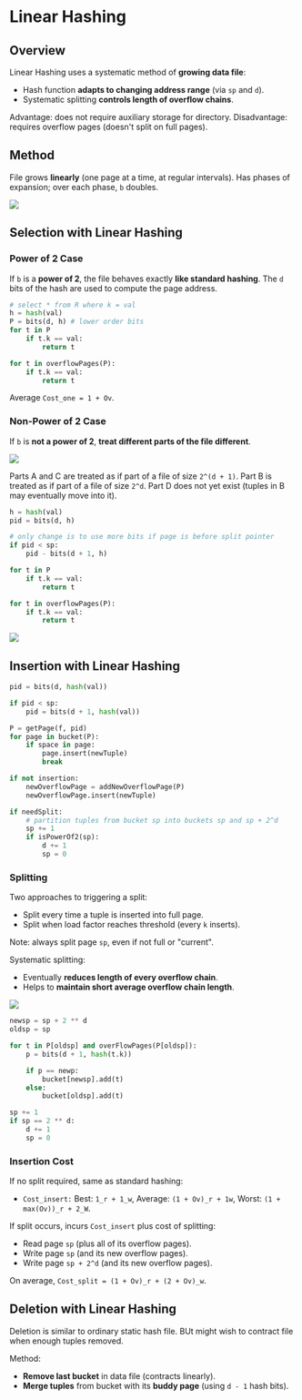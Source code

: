 # Linear Hashing
## Overview
Linear Hashing uses a systematic method of **growing data file**:
- Hash function **adapts to changing address range** (via ``sp`` and ``d``).
- Systematic splitting **controls length of overflow chains**.

Advantage: does not require auxiliary storage for directory.
Disadvantage: requires overflow pages (doesn't split on full pages).

## Method
File grows **linearly** (one page at a time, at regular intervals). Has phases of expansion; over each phase, ``b`` doubles.

![](https://cgi.cse.unsw.edu.au/~cs9315/21T1/lectures/linear-hashing/Pics/file-struct/linhash1.png)

## Selection with Linear Hashing
### Power of 2 Case
If ``b`` is a **power of 2**, the file behaves exactly **like standard hashing**. The ``d`` bits of the hash are used to compute the page address.

```py
# select * from R where k = val
h = hash(val)
P = bits(d, h) # lower order bits
for t in P
    if t.k == val:
        return t

for t in overflowPages(P):
    if t.k == val:
        return t
```

Average ``Cost_one = 1 + Ov``.

### Non-Power of 2 Case
If ``b`` is **not a power of 2**, **treat different parts of the file different**.

![](https://cgi.cse.unsw.edu.au/~cs9315/21T1/lectures/linear-hashing/Pics/file-struct/linhash2.png)

Parts A and C are treated as if part of a file of size ``2^(d + 1)``. Part B is treated as if part of a file of size ``2^d``. Part D does not yet exist (tuples in B may eventually move into it).

```py
h = hash(val)
pid = bits(d, h)

# only change is to use more bits if page is before split pointer
if pid < sp:
    pid - bits(d + 1, h)

for t in P
    if t.k == val:
        return t

for t in overflowPages(P):
    if t.k == val:
        return t
```

![](https://cgi.cse.unsw.edu.au/~cs9315/21T1/lectures/linear-hashing/Pics/file-struct/linhash3.png)

## Insertion with Linear Hashing
```py
pid = bits(d, hash(val))

if pid < sp:
    pid = bits(d + 1, hash(val))

P = getPage(f, pid)
for page in bucket(P):
    if space in page:
        page.insert(newTuple)
        break

if not insertion:
    newOverflowPage = addNewOverflowPage(P)
    newOverflowPage.insert(newTuple)

if needSplit:
    # partition tuples from bucket sp into buckets sp and sp + 2^d
    sp += 1
    if isPowerOf2(sp):
        d += 1
        sp = 0
```

### Splitting
Two approaches to triggering a split:
- Split every time a tuple is inserted into full page.
- Split when load factor reaches threshold (every ``k`` inserts).

Note: always split page ``sp``, even if not full or "current".

Systematic splitting:
- Eventually **reduces length of every overflow chain**.
- Helps to **maintain short average overflow chain length**.

![](https://cgi.cse.unsw.edu.au/~cs9315/21T1/lectures/linear-hashing/Pics/file-struct/linhash4.png)

```py
newsp = sp + 2 ** d
oldsp = sp

for t in P[oldsp] and overFlowPages(P[oldsp]):
    p = bits(d + 1, hash(t.k))

    if p == newp:
        bucket[newsp].add(t)
    else:
        bucket[oldsp].add(t)

sp += 1
if sp == 2 ** d:
    d += 1
    sp = 0
```

### Insertion Cost
If no split required, same as standard hashing:
- ``Cost_insert:`` Best: ``1_r + 1_w``, Average: ``(1 + Ov)_r + 1w``, Worst: ``(1 + max(Ov))_r + 2_W``.

If split occurs, incurs ``Cost_insert`` plus cost of splitting:
- Read page ``sp`` (plus all of its overflow pages).
- Write page ``sp`` (and its new overflow pages).
- Write page ``sp + 2^d`` (and its new overflow pages).

On average, ``Cost_split = (1 + Ov)_r + (2 + Ov)_w``.

## Deletion with Linear Hashing
Deletion is similar to ordinary static hash file. BUt might wish to contract file when enough tuples removed.

Method:
- **Remove last bucket** in data file (contracts linearly).
- **Merge tuples** from bucket with its **buddy page** (using ``d - 1`` hash bits).